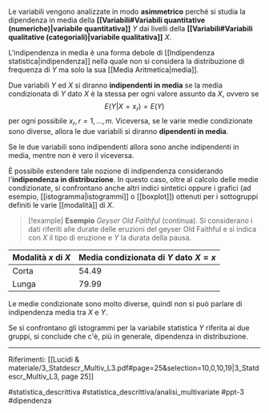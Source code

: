 Le variabili vengono analizzate in modo **asimmetrico** perché si studia la dipendenza in media della **[[Variabili#Variabili quantitative (numeriche)|variabile quantitativa]]** $Y$ dai livelli della **[[Variabili#Variabili qualitative (categoriali)|variabile qualitativa]]** $X$.

L'indipendenza in media è una forma debole di [[Indipendenza statistica|indipendenza]] nella quale non si considera la distribuzione di frequenza di $Y$ ma solo la sua [[Media Aritmetica|media]].

Due variabili $Y$ ed $X$ si diranno **indipendenti in media** se la media condizionata di $Y$ dato $X$ è la stessa per ogni valore assunto da $X$, ovvero se $$ E(Y|X=x_r) = E(Y)$$per ogni possibile $x_r, r=1,...,m$.
Viceversa, se le varie medie condizionate sono diverse, allora le due variabili si diranno **dipendenti in media**.

Se le due variabili sono indipendenti allora sono anche indipendenti in media, mentre non è vero il viceversa.

È possibile estendere tale nozione di indipendenza considerando l'**indipendenza in distribuzione**. In questo caso, oltre al calcolo delle medie condizionate, si confrontano anche altri indici sintetici oppure i grafici (ad esempio, [[istogramma|istogrammi]] o [[boxplot]]) ottenuti per i sottogruppi definiti le varie [[modalità]] di $X$.

>[!example] **Esempio**
>*Geyser Old Faithful* (continua). Si considerano i dati riferiti alle durate delle eruzioni del geyser Old Faithful e si indica con $X$ il tipo di eruzione e $Y$ la durata della pausa.
>
| Modalità $x$ di $X$ | Media condizionata di $Y$ dato $X=x$ |
| ---- | ---- |
| Corta | 54.49 |
| Lunga | 79.99 |
Le medie condizionate sono molto diverse, quindi non si può parlare di indipendenza media tra $X$ e $Y$.
>
Se si confrontano gli istogrammi per la variabile statistica $Y$ riferita ai due gruppi, si conclude che c'è, più in generale, dipendenza in distribuzione.

***
Riferimenti:
[[Lucidi & materiale/3_Statdescr_Multiv_L3.pdf#page=25&selection=10,0,10,19|3_Statdescr_Multiv_L3, page 25]]

#statistica_descrittiva 
#statistica_descrittiva/analisi_multivariate 
#ppt-3 
#dipendenza 